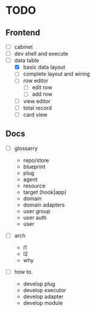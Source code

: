 # TODO

## Frontend
- [ ] cabinet
- [ ] dev shell and execute
- [ ] data table
    - [x] basic data layout
    - [ ] complete layout and wiring
    - [ ] row editor
        - [ ] edit row
        - [ ] add row
    - [ ] view editor
    - [ ] total record
    - [ ] card view

## Docs

- [ ] glossarry
    - repo/store
    - blueprint
    - plug
    - agent
    - resource
    - target (hook|app)
    - domain
    - domain adapters
    - user group
    - user auth
    - user

- [ ] arch
    - l1
    - l2
    - why
- [ ] how to.
    - develop plug
    - develop executor
    - develop adapter
    - develop module